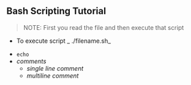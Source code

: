 ## Bash Scripting Tutorial

> NOTE: First you read the file and then execute that script

* To execute script _ ./filename.sh_


- `echo`  
- *comments*
	- *single line comment*
	- *multiline comment*

